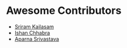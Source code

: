 # Awesome Contributors

* [Sriram Kailasam](https://github.com/sriram-kailasam)
* [Ishan Chhabra](https://github.com/ishan-chhabra)
* [Aparna Srivastava](https://github.com/Aparna6)